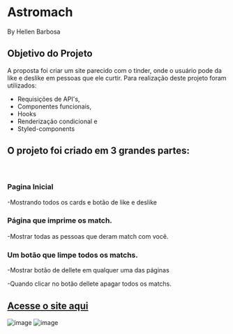 # Astromach
By Hellen Barbosa

## Objetivo do Projeto
A proposta foi criar um site parecido com o tinder, onde o usuário pode da like e deslike em pessoas que ele curtir.
Para  realização deste projeto foram utilizados:
* Requisições de API's,
* Componentes funcionais,
* Hooks
* Renderização condicional e
* Styled-components

## O projeto foi criado em 3 grandes partes:
ㅤ
### Pagina Inicial 

-Mostrando todos os cards e botão de like e deslike

### Página que imprime os match.

-Mostrar todas as pessoas que deram match com você.
ㅤ
### Um botão que limpe todos os matchs.
-Mostrar botão de dellete em qualquer uma das páginas

-Quando clicar no botão dellete apagar todos os matchs.

## [Acesse o site aqui](https://feigned-icicle.surge.sh/)

![image](https://user-images.githubusercontent.com/86899002/149255712-f5f6abc8-2df9-42b5-ad4c-2c0aa8c0549e.png)
![image](https://user-images.githubusercontent.com/86899002/149255733-93354b08-b1f9-48c9-b0b2-533f76abb4db.png)
